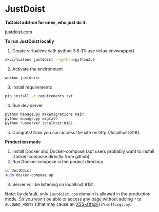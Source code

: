 # JustDoist
**ToDoist add-on for ones, who just do it.**  

justdoist.com 

**To run JustDoist locally**
1. Create virtualenv with python 3.6 (I'll use virtualenvwrapper)
```bash
mkvirtualenv justdoist --python=python3.6
```
2. Activate the environment
```bash
workon justdoist
```
3. Install requirements
```bash
pip install -r requirements.txt
```
4. Run dev server
```bash
python manage.py makemigrations main
python manage.py migrate
python runserver localhost:8181
```
5. Congrats! Now you can access the site on http://localhost:8181.


**Production mode**  
1. Install Docker and Docker-compose (apt users probably want to install Docker-compose directly from github)
2. Run Docker-compose in the porject directory
```bash 
cd JustDoist
sudo docker-compose up
```
3. Server will be listening on localhost:8181.

Note: by default, only `justdoist.com` domain is allowed in the production mode. 
So you won't be able to access any page without adding `*` 
 to `ALLOWED_HOSTS` ((that may cause an [XSS-attack](https://en.wikipedia.org/wiki/Cross-site_scripting))
 in `settings.py`. 
 
